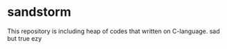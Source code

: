 # sandstorm
This repository is including heap of codes that written on C-language.
sad but true
ezy
